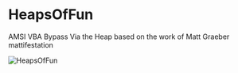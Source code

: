 # HeapsOfFun
AMSI VBA Bypass Via the Heap based on the work of Matt Graeber mattifestation

![HeapsOfFun](https://github.com/rmdavy/HeapsOfFun/blob/master/HeapsOfFun.jpg)
